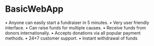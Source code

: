 # BasicWebApp
• Anyone can easily start a fundraiser in 5 minutes. • Very user friendly interface. • Can raise funds for multiple causes. • Receive funds from donors internationally. • Accepts donations via all popular payment methods. • 24*7 customer support. • Instant withdrawal of funds
